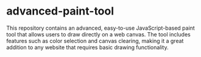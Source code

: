 # advanced-paint-tool
This repository contains an advanced, easy-to-use JavaScript-based paint tool that allows users to draw directly on a web canvas. The tool includes features such as color selection and canvas clearing, making it a great addition to any website that requires basic drawing functionality. 
